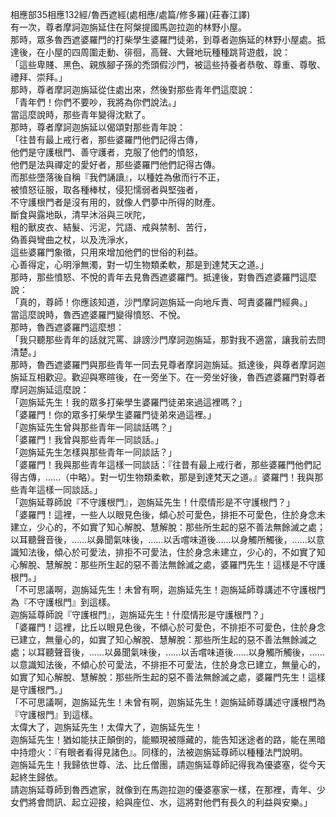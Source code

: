 相應部35相應132經/魯西遮經(處相應/處篇/修多羅)(莊春江譯)  
有一次，尊者摩訶迦旃延住在阿槃提國馬迦拉迦的林野小屋。  
那時，眾多魯西遮婆羅門的打柴學生婆羅門徒弟，到尊者迦旃延的林野小屋處。抵達後，在小屋的四周圍走動、徘徊，高聲、大聲地玩種種跳背遊戲，說：  
「這些卑賤、黑色、親族腳子孫的禿頭假沙門，被這些持養者恭敬、尊重、尊敬、禮拜、崇拜。」  
那時，尊者摩訶迦旃延從住處出來，然後對那些青年們這麼說：  
「青年們！你們不要吵，我將為你們說法。」  
當這麼說時，那些青年變得沈默了。  
那時，尊者摩訶迦旃延以偈頌對那些青年說：  
「往昔有最上戒行者，那些婆羅門他們記得古傳，  
他們是守護根門、善守護者，克服了他們的憤怒，  
他們是法與禪定的愛好者，那些婆羅門他們記得古傳。  
而那些墮落後自稱『我們誦讀』，以種姓為傲而行不正，  
被憤怒征服，取各種棒杖，侵犯懦弱者與堅強者，  
不守護根門者是沒有用的，就像人們夢中所得的財產。  
斷食與露地臥，清早沐浴與三吠陀，  
粗的獸皮衣、結髮、污泥，咒語、戒與禁制、苦行，  
偽善與彎曲之杖，以及洗淨水，  
這些婆羅門象徵，只用來增加他們的世俗的利益。  
心善得定，心明淨無濁，對一切生物類柔軟，那是到達梵天之道。」  
那時，那些憤怒、不悅的青年去見魯西遮婆羅門。抵達後，對魯西遮婆羅門這麼說：  
「真的，尊師！你應該知道，沙門摩訶迦旃延一向地斥責、呵責婆羅門經典。」  
當這麼說時，魯西遮婆羅門變得憤怒、不悅。  
那時，魯西遮婆羅門這麼想：  
「我只聽那些青年的話就咒罵、誹謗沙門摩訶迦旃延，那對我不適當，讓我前去問清楚。」  
那時，魯西遮婆羅門與那些青年一同去見尊者摩訶迦旃延。抵達後，與尊者摩訶迦旃延互相歡迎。歡迎與寒暄後，在一旁坐下。在一旁坐好後，魯西遮婆羅門對尊者摩訶迦旃延這麼說：  
「迦旃延先生！我的眾多打柴學生婆羅門徒弟來過這裡嗎？」  
「婆羅門！你的眾多打柴學生婆羅門徒弟來過這裡。」  
「迦旃延先生曾與那些青年一同談話嗎？」  
「婆羅門！我曾與那些青年一同談話。」  
「迦旃延先生怎樣與那些青年一同談話？」  
「婆羅門！我與那些青年這樣一同談話：『往昔有最上戒行者，那些婆羅門他們記得古傳，……（中略）。對一切生物類柔軟，那是到達梵天之道。』婆羅門！我與那些青年這樣一同談話。」  
「迦旃延尊師說『不守護根門』，迦旃延先生！什麼情形是不守護根門？」  
「婆羅門！這裡，一些人以眼見色後，傾心於可愛色，排拒不可愛色，住於身念未建立，少心的，不如實了知心解脫、慧解脫：那些所生起的惡不善法無餘滅之處；以耳聽聲音後，……以鼻聞氣味後，……以舌嚐味道後……以身觸所觸後，……以意識知法後，傾心於可愛法，排拒不可愛法，住於身念未建立，少心的，不如實了知心解脫、慧解脫：那些所生起的惡不善法無餘滅之處，婆羅門先生！這樣是不守護根門。」  
「不可思議啊，迦旃延先生！未曾有啊，迦旃延先生！迦旃延師尊講述不守護根門為『不守護根門』到這樣。  
迦旃延尊師說『守護根門』，迦旃延先生！什麼情形是守護根門？」  
「婆羅門！這裡，比丘以眼見色後，不傾心於可愛色，不排拒不可愛色，住於身念已建立，無量心的，如實了知心解脫、慧解脫：那些所生起的惡不善法無餘滅之處；以耳聽聲音後，……以鼻聞氣味後，……以舌嚐味道後……以身觸所觸後，……以意識知法後，不傾心於可愛法，不排拒不可愛法，住於身念已建立，無量心的，如實了知心解脫、慧解脫：那些所生起的惡不善法無餘滅之處，婆羅門先生！這樣是守護根門。」  
「不可思議啊，迦旃延先生！未曾有啊，迦旃延先生！迦旃延師尊講述守護根門為『守護根門』到這樣。  
太偉大了，迦旃延先生！太偉大了，迦旃延先生！  
迦旃延先生！猶如能扶正顛倒的，能顯現被隱藏的，能告知迷途者的路，能在黑暗中持燈火：『有眼者看得見諸色』。同樣的，法被迦旃延尊師以種種法門說明。  
迦旃延先生！我歸依世尊、法、比丘僧團，請迦旃延尊師記得我為優婆塞，從今天起終生歸依。  
請迦旃延尊師到魯西遮家，就像到在馬迦拉迦的優婆塞家一樣，在那裡，青年、少女們將會問訊、起立迎接，給與座位、水，這將對他們有長久的利益與安樂。」  
  
  
